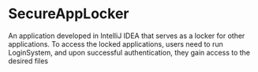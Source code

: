 # SecureAppLocker
An application developed in IntelliJ IDEA that serves as a locker for other applications. To access the locked applications, users need to run LoginSystem, and upon successful authentication, they gain access to the desired files
